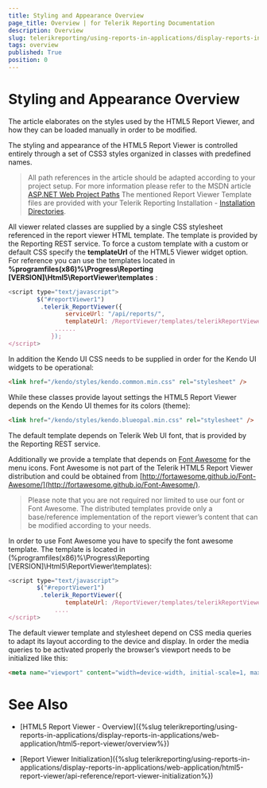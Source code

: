 ```yaml
---
title: Styling and Appearance Overview
page_title: Overview | for Telerik Reporting Documentation
description: Overview
slug: telerikreporting/using-reports-in-applications/display-reports-in-applications/web-application/html5-report-viewer/customizing/styling-and-appearance/overview
tags: overview
published: True
position: 0
---
```


# Styling and Appearance Overview



The article elaborates on the styles used by the HTML5 Report Viewer, and how they can be loaded manually in order to be modified.

The styling and appearance of the HTML5 Report Viewer is controlled entirely through a set of CSS3 styles organized in classes with predefined names.          

> All path references in the article should be adapted according             to your project setup. For more information please refer to the MSDN article              [ASP.NET Web Project Paths](http://msdn.microsoft.com/en-us/library/ms178116.aspx) The mentioned Report Viewer Template files are provided with your Telerik Reporting Installation -             [Installation Directories](6E821131-83F3-45A4-BB6E-1530223D1E38#directories-and-asemblies).           

All viewer related classes are supplied by a single CSS stylesheet referenced in the report viewer HTML template.           The template is provided by the Reporting REST service. To force a custom template with  a custom or default CSS specify           the __templateUrl__ of the HTML5 Viewer widget option. For reference you can use the templates           located in __%programfiles(x86)%\Progress\Reporting [VERSION]\Html5\ReportViewer\templates__ :         

    
````js
<script type="text/javascript">
        $("#reportViewer1")
         .telerik_ReportViewer({
                serviceUrl: "/api/reports/",
                templateUrl: /ReportViewer/templates/telerikReportViewerTemplate-x.x.x.x.html
             ......
            });
</script>
````

In addition the Kendo UI CSS needs to be supplied in order for the Kendo UI widgets to be operational:         

    
````html
<link href="/kendo/styles/kendo.common.min.css" rel="stylesheet" />
````

While these classes provide layout settings the HTML5 Report Viewer depends on the Kendo UI themes for its colors (theme):         

    
````html
<link href="/kendo/styles/kendo.blueopal.min.css" rel="stylesheet" />
````

The default template depends on Telerik Web UI font, that is provided by the Reporting REST service.         

Additionally we provide a template that depends on  [Font Awesome](http://fortawesome.github.io/Font-Awesome/)  for the menu icons.           Font Awesome is not part of the Telerik HTML5 Report Viewer distribution and could be obtained from            [http://fortawesome.github.io/Font-Awesome/](http://fortawesome.github.io/Font-Awesome/).         

> Please note that you are not required nor limited to use our font or Font Awesome.             The distributed templates provide only a base/reference implementation of the report viewer’s content             that can be modified according to your needs.           

In order to use Font Awesome you have to specify the font awesome template. The template is located in           (%programfiles(x86)%\Progress\Reporting [VERSION]\Html5\ReportViewer\templates):         

    
````js
<script type="text/javascript">
        $("#reportViewer1")
         .telerik_ReportViewer({
                templateUrl: /ReportViewer/templates/telerikReportViewerTemplate-FA-x.x.x.x.html
             ....
</script>
````

The default viewer template and stylesheet depend on CSS media queries to adapt its layout according to the device and display.           In order the media queries to be activated properly the browser’s viewport needs to be initialized like this:         

    
````html
<meta name="viewport" content="width=device-width, initial-scale=1, maximum-scale=1" />
````


# See Also

 

* [HTML5 Report Viewer - Overview]({%slug telerikreporting/using-reports-in-applications/display-reports-in-applications/web-application/html5-report-viewer/overview%})

 

* [Report Viewer Initialization]({%slug telerikreporting/using-reports-in-applications/display-reports-in-applications/web-application/html5-report-viewer/api-reference/report-viewer-initialization%})

